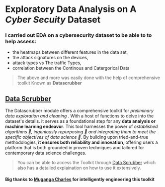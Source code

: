 # Exploratory Data Analysis on A ***Cyber Secuity*** Dataset
### I carried out EDA on a cybersecurity dataset to be able to to help  assess:
* the heatmaps between different features in the data set,
* the attack signatures on the devices,
* attack types vs The traffic Types,
* correlation between the Continous and Catergorical Data
  
>The above and more was easily done with the help of comprehensive toolkit Known as **Datascrubber**

## [Data Scrubber](https://datascrubber.developerhub.io/data-scrubber)
The Datascrubber module offers a comprehensive toolkit for *preliminary data exploration and cleaning* . With a host of functions to delve into the dataset's details. it serves as a foundational step for any **data analysis or machine learning endeavor**. This tool harnesses the power of *established algorithms 🥇, ingeniously repurposing 🥈 and integrating them to meet the specific objectives of data science 🥉.* By building upon tried-and-true methodologies, **it ensures both reliability and innovation**, offering users a platform that is both grounded in proven techniques and tailored for contemporary data science challenges.

> You can be able to access the Toolkit through [Data Scrubber](https://datascrubber.developerhub.io/data-scrubber) which also has a detailed explaination on how to use it extensively.  
#### Big thanks to [Muganga Charles](https://github.com/muganga-charles) for intelligently engineering this toolkit 
